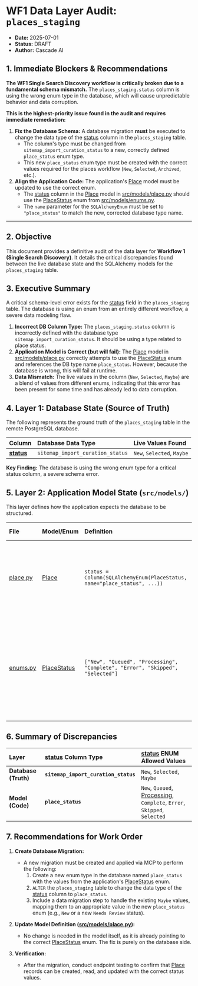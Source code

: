 # WF1 Data Layer Audit: `places_staging`

- **Date:** 2025-07-01
- **Status:** DRAFT
- **Author:** Cascade AI

## 1. Immediate Blockers & Recommendations

**The WF1 Single Search Discovery workflow is critically broken due to a fundamental schema mismatch.** The `places_staging.status` column is using the wrong enum type in the database, which will cause unpredictable behavior and data corruption.

**This is the highest-priority issue found in the audit and requires immediate remediation:**

1.  **Fix the Database Schema:** A database migration **must** be executed to change the data type of the [status](cci:1://file:///Users/henrygroman/development/python-projects/ScraperSky-Back-End-WorkSpace/scraper-sky-backend/src/services/staging_editor_service.py:115:4-168:9) column in the `places_staging` table.
    *   The column's type must be changed from `sitemap_import_curation_status` to a new, correctly defined `place_status` enum type.
    *   This new `place_status` enum type must be created with the correct values required for the places workflow (`New`, `Selected`, `Archived`, etc.).
2.  **Align the Application Code:** The application's [Place](cci:2://file:///Users/henrygroman/development/python-projects/ScraperSky-Back-End-WorkSpace/scraper-sky-backend/src/models/place.py:27:0-81:70) model must be updated to use the correct enum.
    *   The [status](cci:1://file:///Users/henrygroman/development/python-projects/ScraperSky-Back-End-WorkSpace/scraper-sky-backend/src/services/staging_editor_service.py:115:4-168:9) column in the [Place](cci:2://file:///Users/henrygroman/development/python-projects/ScraperSky-Back-End-WorkSpace/scraper-sky-backend/src/models/place.py:27:0-81:70) model in [src/models/place.py](cci:7://file:///Users/henrygroman/development/python-projects/ScraperSky-Back-End-WorkSpace/scraper-sky-backend/src/models/place.py:0:0-0:0) should use the [PlaceStatus](cci:2://file:///Users/henrygroman/development/python-projects/ScraperSky-Back-End-WorkSpace/scraper-sky-backend/src/models/enums.py:34:0-43:25) enum from [src/models/enums.py](cci:7://file:///Users/henrygroman/development/python-projects/ScraperSky-Back-End-WorkSpace/scraper-sky-backend/src/models/enums.py:0:0-0:0).
    *   The `name` parameter for the `SQLAlchemyEnum` must be set to `"place_status"` to match the new, corrected database type name.

---

## 2. Objective

This document provides a definitive audit of the data layer for **Workflow 1 (Single Search Discovery)**. It details the critical discrepancies found between the live database state and the SQLAlchemy models for the `places_staging` table.

## 3. Executive Summary

A critical schema-level error exists for the [status](cci:1://file:///Users/henrygroman/development/python-projects/ScraperSky-Back-End-WorkSpace/scraper-sky-backend/src/services/staging_editor_service.py:115:4-168:9) field in the `places_staging` table. The database is using an enum from an entirely different workflow, a severe data modeling flaw.

1.  **Incorrect DB Column Type:** The `places_staging.status` column is incorrectly defined with the database type `sitemap_import_curation_status`. It should be using a type related to place status.
2.  **Application Model is Correct (but will fail):** The [Place](cci:2://file:///Users/henrygroman/development/python-projects/ScraperSky-Back-End-WorkSpace/scraper-sky-backend/src/models/place.py:27:0-81:70) model in [src/models/place.py](cci:7://file:///Users/henrygroman/development/python-projects/ScraperSky-Back-End-WorkSpace/scraper-sky-backend/src/models/place.py:0:0-0:0) correctly attempts to use the [PlaceStatus](cci:2://file:///Users/henrygroman/development/python-projects/ScraperSky-Back-End-WorkSpace/scraper-sky-backend/src/models/enums.py:34:0-43:25) enum and references the DB type name `place_status`. However, because the database is wrong, this will fail at runtime.
3.  **Data Mismatch:** The live values in the column (`New`, `Selected`, `Maybe`) are a blend of values from different enums, indicating that this error has been present for some time and has already led to data corruption.

## 4. Layer 1: Database State (Source of Truth)

The following represents the ground truth of the `places_staging` table in the remote PostgreSQL database.

| Column | Database Data Type | Live Values Found |
| :--- | :--- | :--- |
| **[status](cci:1://file:///Users/henrygroman/development/python-projects/ScraperSky-Back-End-WorkSpace/scraper-sky-backend/src/services/staging_editor_service.py:115:4-168:9)** | `sitemap_import_curation_status` | `New`, `Selected`, `Maybe` |

**Key Finding:** The database is using the wrong enum type for a critical status column, a severe schema error.

## 5. Layer 2: Application Model State (`src/models/`)

This layer defines how the application expects the database to be structured.

| File | Model/Enum | Definition | Mismatch Analysis |
| :--- | :--- | :--- | :--- |
| [place.py](cci:7://file:///Users/henrygroman/development/python-projects/ScraperSky-Back-End-WorkSpace/scraper-sky-backend/src/models/place.py:0:0-0:0) | [Place](cci:2://file:///Users/henrygroman/development/python-projects/ScraperSky-Back-End-WorkSpace/scraper-sky-backend/src/models/place.py:27:0-81:70) | `status = Column(SQLAlchemyEnum(PlaceStatus, name="place_status", ...))` | **MISMATCH:** The model correctly specifies the `place_status` enum type, but this is not what is in the database. |
| [enums.py](cci:7://file:///Users/henrygroman/development/python-projects/ScraperSky-Back-End-WorkSpace/scraper-sky-backend/src/models/enums.py:0:0-0:0) | [PlaceStatus](cci:2://file:///Users/henrygroman/development/python-projects/ScraperSky-Back-End-WorkSpace/scraper-sky-backend/src/models/enums.py:34:0-43:25) | `["New", "Queued", "Processing", "Complete", "Error", "Skipped", "Selected"]` | **OK (BUT WILL FAIL):** The enum contains the correct values for this workflow, but it cannot be used because the database column type is wrong. |

## 6. Summary of Discrepancies

| Layer | [status](cci:1://file:///Users/henrygroman/development/python-projects/ScraperSky-Back-End-WorkSpace/scraper-sky-backend/src/services/staging_editor_service.py:115:4-168:9) Column Type | [status](cci:1://file:///Users/henrygroman/development/python-projects/ScraperSky-Back-End-WorkSpace/scraper-sky-backend/src/services/staging_editor_service.py:115:4-168:9) ENUM Allowed Values |
| :--- | :--- | :--- |
| **Database (Truth)** | **`sitemap_import_curation_status`** | `New`, `Selected`, `Maybe` |
| **Model (Code)** | **`place_status`** | `New`, `Queued`, [Processing](cci:2://file:///Users/henrygroman/development/python-projects/ScraperSky-Back-End-WorkSpace/scraper-sky-backend/src/models/enums.py:148:0-154:19), `Complete`, `Error`, `Skipped`, `Selected` |

## 7. Recommendations for Work Order

1.  **Create Database Migration:**
    *   A new migration must be created and applied via MCP to perform the following:
        1.  Create a new enum type in the database named `place_status` with the values from the application's [PlaceStatus](cci:2://file:///Users/henrygroman/development/python-projects/ScraperSky-Back-End-WorkSpace/scraper-sky-backend/src/models/enums.py:34:0-43:25) enum.
        2.  `ALTER` the `places_staging` table to change the data type of the [status](cci:1://file:///Users/henrygroman/development/python-projects/ScraperSky-Back-End-WorkSpace/scraper-sky-backend/src/services/staging_editor_service.py:115:4-168:9) column to `place_status`.
        3.  Include a data migration step to handle the existing `Maybe` values, mapping them to an appropriate value in the new `place_status` enum (e.g., `New` or a new `Needs Review` status).

2.  **Update Model Definition ([src/models/place.py](cci:7://file:///Users/henrygroman/development/python-projects/ScraperSky-Back-End-WorkSpace/scraper-sky-backend/src/models/place.py:0:0-0:0)):**
    *   No change is needed in the model itself, as it is already pointing to the correct [PlaceStatus](cci:2://file:///Users/henrygroman/development/python-projects/ScraperSky-Back-End-WorkSpace/scraper-sky-backend/src/models/enums.py:34:0-43:25) enum. The fix is purely on the database side.

3.  **Verification:**
    *   After the migration, conduct endpoint testing to confirm that [Place](cci:2://file:///Users/henrygroman/development/python-projects/ScraperSky-Back-End-WorkSpace/scraper-sky-backend/src/models/place.py:27:0-81:70) records can be created, read, and updated with the correct status values.